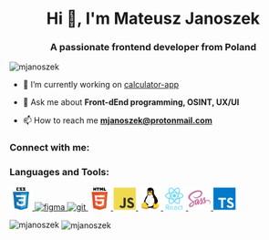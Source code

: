 <h1 align="center">Hi 👋, I'm Mateusz Janoszek</h1>
<h3 align="center">A passionate frontend developer from Poland</h3>

<p align="left"> <img src="https://komarev.com/ghpvc/?username=mjanoszek&label=Profile%20views&color=1976d2&style=flat" alt="mjanoszek" /> </p>

- 🔭 I’m currently working on [calculator-app](https://github.com/mjanoszek/calculator-app)

- 💬 Ask me about **Front-dEnd programming, OSINT, UX/UI**

- 📫 How to reach me **mjanoszek@protonmail.com**

<h3 align="left">Connect with me:</h3>
<p align="left">
</p>

<h3 align="left">Languages and Tools:</h3>
<p align="left"> <a href="https://www.w3schools.com/css/" target="_blank" rel="noreferrer"> <img src="https://raw.githubusercontent.com/devicons/devicon/master/icons/css3/css3-original-wordmark.svg" alt="css3" width="40" height="40"/> </a> <a href="https://www.figma.com/" target="_blank" rel="noreferrer"> <img src="https://www.vectorlogo.zone/logos/figma/figma-icon.svg" alt="figma" width="40" height="40"/> </a> <a href="https://git-scm.com/" target="_blank" rel="noreferrer"> <img src="https://www.vectorlogo.zone/logos/git-scm/git-scm-icon.svg" alt="git" width="40" height="40"/> </a> <a href="https://www.w3.org/html/" target="_blank" rel="noreferrer"> <img src="https://raw.githubusercontent.com/devicons/devicon/master/icons/html5/html5-original-wordmark.svg" alt="html5" width="40" height="40"/> </a> <a href="https://developer.mozilla.org/en-US/docs/Web/JavaScript" target="_blank" rel="noreferrer"> <img src="https://raw.githubusercontent.com/devicons/devicon/master/icons/javascript/javascript-original.svg" alt="javascript" width="40" height="40"/> </a> <a href="https://www.linux.org/" target="_blank" rel="noreferrer"> <img src="https://raw.githubusercontent.com/devicons/devicon/master/icons/linux/linux-original.svg" alt="linux" width="40" height="40"/> </a> <a href="https://reactjs.org/" target="_blank" rel="noreferrer"> <img src="https://raw.githubusercontent.com/devicons/devicon/master/icons/react/react-original-wordmark.svg" alt="react" width="40" height="40"/> </a> <a href="https://sass-lang.com" target="_blank" rel="noreferrer"> <img src="https://raw.githubusercontent.com/devicons/devicon/master/icons/sass/sass-original.svg" alt="sass" width="40" height="40"/> </a> <a href="https://www.typescriptlang.org/" target="_blank" rel="noreferrer"> <img src="https://raw.githubusercontent.com/devicons/devicon/master/icons/typescript/typescript-original.svg" alt="typescript" width="40" height="40"/> </a> </p>

<p><img align="left" src="https://github-readme-stats.vercel.app/api/top-langs?username=mjanoszek&show_icons=true&theme=dark&title_color=ebedf0&text_color=ebedf0&bg_color=161b22&locale=en&layout=compact" alt="mjanoszek" /></p>

<p>&nbsp;<img align="center" src="https://github-readme-stats.vercel.app/api?username=mjanoszek&show_icons=true&theme=dark&title_color=ebedf0&text_color=ebedf0&bg_color=161b22&locale=en" alt="mjanoszek" /></p>
